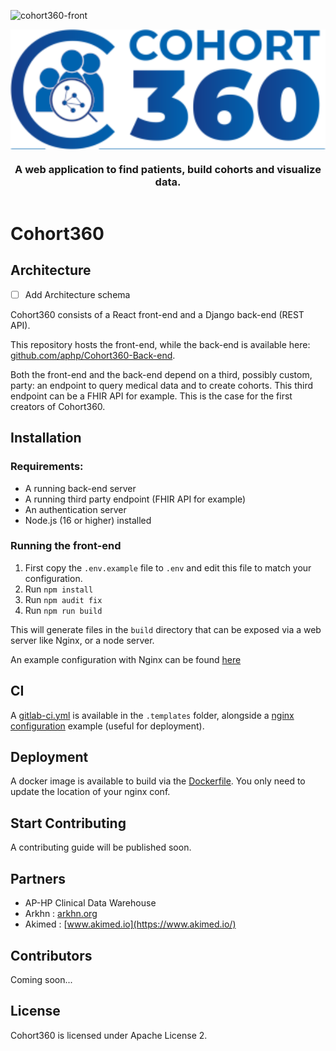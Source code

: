 ![cohort360-front](https://github.com/aphp/Cohort360/actions/workflows/app.yml/badge.svg)

<div align="center" style="display:flex;flex-direction:column;">
  <img src="./public/logo_c360.png" alt="Cohort360 logo" />
  <h3>A web application to find patients, build cohorts and visualize data.</h3>
</div>

# Cohort360

## Architecture

- [ ] Add Architecture schema 

Cohort360 consists of a React front-end and a Django back-end (REST API).

This repository hosts the front-end, while the back-end is available here: [github.com/aphp/Cohort360-Back-end](https://github.com/aphp/Cohort360-Back-end).

Both the front-end and the back-end depend on a third, possibly custom, party: an endpoint to query medical data and to create cohorts.
This third endpoint can be a FHIR API for example. This is the case for the first creators of Cohort360.

## Installation

### Requirements:

* A running back-end server
* A running third party endpoint (FHIR API for example)
* An authentication server
* Node.js (16 or higher) installed

### Running the front-end

1. First copy the `.env.example` file to `.env` and edit this file to match your configuration.
2. Run `npm install`
3. Run `npm audit fix`
4. Run `npm run build`

This will generate files in the `build` directory that can be exposed via a web server like Nginx, or a node server.

An example configuration with Nginx can be found [here](.templates/nginx.conf)

## CI

A [gitlab-ci.yml](.templates/.gitlab-ci.yml) is available in the `.templates` folder, alongside
a [nginx configuration](.templates/nginx.conf) example (useful for deployment).

## Deployment

A docker image is available to build via the [Dockerfile](Dockerfile). You only need to update the location of your nginx conf. 

## Start Contributing

A contributing guide will be published soon.

## Partners

* AP-HP Clinical Data Warehouse
* Arkhn : [arkhn.org](https://arkhn.org/)
* Akimed : [www.akimed.io](https://www.akimed.io/)

## Contributors

Coming soon...

## License
Cohort360 is licensed under Apache License 2.
